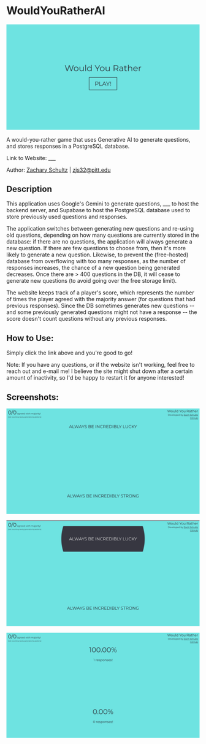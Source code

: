 # WouldYouRatherAI

![Home Screen Screenshot](/screenshots/home_screen.png?raw=true)

A would-you-rather game that uses Generative AI to generate questions, and stores responses in a PostgreSQL database.

Link to Website:  ___

Author: [Zachary Schultz](https://www.linkedin.com/in/~zachary/) | zjs32@pitt.edu

## Description

This application uses Google's Gemini to generate questions, ___ to host the backend server, and Supabase to host the PostgreSQL database used to store previously used questions and responses.

The application switches between generating new questions and re-using old questions, depending on how many questions are currently stored in the database: if there are no questions, the application will always generate a new question. If there are few questions to choose from, then it's more likely to generate a new question. Likewise, to prevent the (free-hosted) database from overflowing with too many responses, as the number of responses increases, the chance of a new question being generated decreases. Once there are > 400 questions in the DB, it will cease to generate new questions (to avoid going over the free storage limit).

The website keeps track of a player's score, which represents the number of times the player agreed with the majority answer (for questions that had previous responses). Since the DB sometimes generates new questions -- and some previously generated questions might not have a response -- the score doesn't count questions without any previous responses.

## How to Use:

Simply click the link above and you're good to go!

Note: If you have any questions, or if the website isn't working, feel free to reach out and e-mail me! I believe the site might shut down after a certain amount of inactivity, so I'd be happy to restart it for anyone interested!

## Screenshots:

![Generated Question Screenshot](/screenshots/generated_question.png?raw=true)

![Generated Question Hover Animation Screenshot](/screenshots/generated_question_hover.png?raw=true)

![Results Screenshot](/screenshots/responses.png?raw=true)

